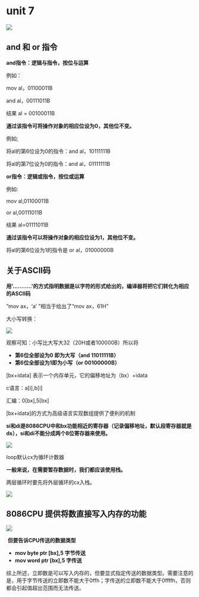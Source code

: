 # unit 7

![](https://img-blog.csdnimg.cn/20200130145619580.PNG?x-oss-process=image/watermark,type_ZmFuZ3poZW5naGVpdGk,shadow_10,text_aHR0cHM6Ly9ibG9nLmNzZG4ubmV0L3FxXzQzNTUwODkw,size_16,color_FFFFFF,t_70)

## and 和 or 指令

**and指令：逻辑与指令，按位与运算**

例如：

mov al，01100011B

and al，00111011B

结果 al = 00100011B

**通过该指令可将操作对象的相应位设为0，其他位不变。**

例如;

将al的第6位设为0的指令：and al，10111111B

将al的第7位设为0的指令：and al，01111111B



**or指令：逻辑或指令，按位或运算**

例如:

mov al,01100011B

or al,00111011B

结果 al=01111011B

**通过该指令可以将操作对象的相应位设为1，其他位不变。**

将al的第6位设为1的指令是 or al，01000000B



## 关于ASCII码

**用'...........'的方式指明数据是以字符的形式给出的，编译器将把它们转化为相应的ASCII码**

”mov ax，‘a’ ”相当于给出了“mov ax，61H”



大小写转换：

![](https://img-blog.csdnimg.cn/20200130141657648.PNG?x-oss-process=image/watermark,type_ZmFuZ3poZW5naGVpdGk,shadow_10,text_aHR0cHM6Ly9ibG9nLmNzZG4ubmV0L3FxXzQzNTUwODkw,size_16,color_FFFFFF,t_70)

观察可知：小写比大写大32（20H或者100000B）所以将

- **第6位全部设为0 即为大写（and 11011111B）**
- **第6位全部设为1即为小写（or 00100000B）**



[bx+idata] 表示一个内存单元，它的偏移地址为（bx）+idata

c语言：a[i],b[i]

汇编：0[bx],5[bx]

[bx+idata]的方式为高级语言实现数组提供了便利的机制

**si和di是8086CPU中和bx功能相近的寄存器（记录偏移地址，默认段寄存器就是ds），si和di不能分成两个8位寄存器来使用。**

![](https://img-blog.csdnimg.cn/20200130145126919.PNG?x-oss-process=image/watermark,type_ZmFuZ3poZW5naGVpdGk,shadow_10,text_aHR0cHM6Ly9ibG9nLmNzZG4ubmV0L3FxXzQzNTUwODkw,size_16,color_FFFFFF,t_70)

loop默认cx为循环计数器

**一般来说，在需要暂存数据时，我们都应该使用栈。**

两层循环时要先将外层循环的cx入栈。

![](https://img-blog.csdnimg.cn/20200130145455735.PNG?x-oss-process=image/watermark,type_ZmFuZ3poZW5naGVpdGk,shadow_10,text_aHR0cHM6Ly9ibG9nLmNzZG4ubmV0L3FxXzQzNTUwODkw,size_16,color_FFFFFF,t_70)

##     8086CPU 提供将数直接写入内存的功能

![](https://img-blog.csdnimg.cn/20200130154708357.PNG)

​        **但要告诉CPU传送的数据类型**

- **mov byte ptr [bx],5   字节传送**
- **mov word ptr [bx],5  字传送**

 综上所述，立即数是可以写入内存的，但要显式指定传送的数据类型。需要注意的是，用于字节传送的立即数不能大于0ffh；字传送的立即数不能大于0ffffh，否则都会引起值超出范围而无法传送。 